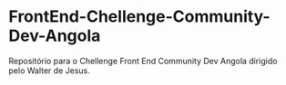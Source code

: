# FrontEnd-Chellenge-Community-Dev-Angola
 Repositório para o Chellenge Front End Community Dev Angola dirigido pelo Walter de Jesus.
